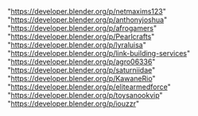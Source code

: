 "https://developer.blender.org/p/netmaxims123"
"https://developer.blender.org/p/anthonyjoshua"
"https://developer.blender.org/p/afrogamers"
"https://developer.blender.org/p/Pearlcrafts"
"https://developer.blender.org/p/lyraluisa"
"https://developer.blender.org/p/link-building-services"
"https://developer.blender.org/p/agro06336"
"https://developer.blender.org/p/saturniidae"
"https://developer.blender.org/p/KawaneRio"
"https://developer.blender.org/p/elitearmedforce"
"https://developer.blender.org/p/toysanookvip"
"https://developer.blender.org/p/iouzzr"
 

